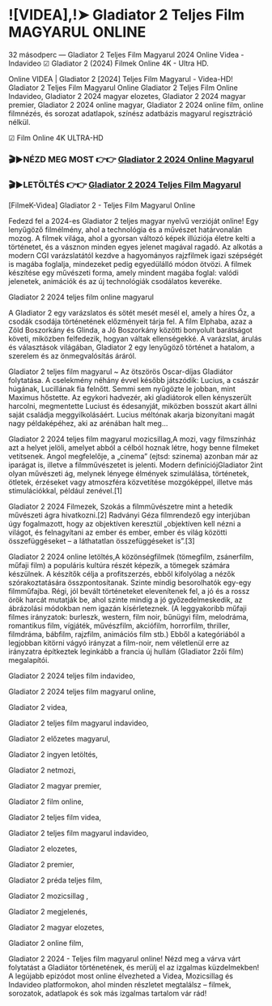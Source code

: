 # ![VIDEA],!➤ Gladiator 2 Teljes Film MAGYARUL ONLINE
32 másodperc — Gladiator 2 Teljes Film Magyarul 2024 Online Videa - Indavideo ☑ Gladiator 2 (2024) Filmek Online 4K - Ultra HD.

Online VIDEA | Gladiator 2 [2024] Teljes Film Magyarul - Videa-HD! Gladiator 2 Teljes Film Magyarul Online Gladiator 2 Teljes Film Online Indavideo, Gladiator 2 2024 magyar elozetes, Gladiator 2 2024 magyar premier, Gladiator 2 2024 online magyar, Gladiator 2 2024 online film, online filmnézés, és sorozat adatlapok, színész adatbázis magyarul regisztráció nélkül.

☑ Film Online 4K ULTRA-HD

### 🎬▶NÉZD MEG MOST 👉👉 [Gladiator 2 2024 Online Magyarul](https://is.gd/plpIfy)

### 🎬▶LETÖLTÉS 👉👉 [Gladiator 2 2024 Teljes Film Magyarul](https://is.gd/plpIfy)

[FilmeK-Videa] Gladiator 2 - Teljes Film Magyarul Online

Fedezd fel a 2024-es Gladiator 2 teljes magyar nyelvű verzióját online! Egy lenyűgöző filmélmény, ahol a technológia és a művészet határvonalán mozog. A filmek világa, ahol a gyorsan változó képek illúziója életre kelti a történetet, és a vásznon minden egyes jelenet magával ragadó. Az alkotás a modern CGI varázslatától kezdve a hagyományos rajzfilmek igazi szépségét is magába foglalja, mindezeket pedig egyedülálló módon ötvözi. A filmek készítése egy művészeti forma, amely mindent magába foglal: valódi jelenetek, animációk és az új technológiák csodálatos keveréke.

Gladiator 2 2024 teljes film online magyarul

A Gladiator 2 egy varázslatos és sötét mesét mesél el, amely a híres Óz, a csodák csodája történetének előzményeit tárja fel. A film Elphaba, azaz a Zöld Boszorkány és Glinda, a Jó Boszorkány közötti bonyolult barátságot követi, miközben felfedezik, hogyan váltak ellenségekké. A varázslat, árulás és választások világában, Gladiator 2 egy lenyűgöző történet a hatalom, a szerelem és az önmegvalósítás áráról.

Gladiator 2 teljes film magyarul ~ Az ötszörös Oscar-díjas Gladiátor folytatása. A cselekmény néhány évvel később játszódik: Lucius, a császár húgának, Lucillának fia felnőtt. Semmi sem nyűgözte le jobban, mint Maximus hőstette. Az egykori hadvezér, aki gladiátorok ellen kényszerült harcolni, megmentette Luciust és édesanyját, miközben bosszút akart állni saját családja meggyilkolásáért. Lucius méltónak akarja bizonyítani magát nagy példaképéhez, aki az arénában halt meg...

Gladiator 2 2024 teljes film magyarul mozicsillag,A mozi, vagy filmszínház azt a helyet jelöli, amelyet abból a célból hoznak létre, hogy benne filmeket vetítsenek. Angol megfelelője, a „cinema” (ejtsd: szinema) azonban már az iparágat is, illetve a filmművészetet is jelenti. Modern definíciójGladiator 2int olyan művészeti ág, melynek lényege élmények szimulálása, történetek, ötletek, érzéseket vagy atmoszféra közvetítése mozgóképpel, illetve más stimulációkkal, például zenével.[1]

Gladiator 2 2024 Filmezek, Szokás a filmművészetre mint a hetedik művészeti ágra hivatkozni.[2] Radványi Géza filmrendező egy interjúban úgy fogalmazott, hogy az objektíven keresztül „objektíven kell nézni a világot, és felnagyítani az ember és ember, ember és világ közötti összefüggéseket – a láthatatlan összefüggéseket is”.[3]

Gladiator 2 2024 online letöltés,A közönségfilmek (tömegfilm, zsánerfilm, műfaji film) a populáris kultúra részét képezik, a tömegek számára készülnek. A készítők célja a profitszerzés, ebből kifolyólag a nézők szórakoztatására összpontosítanak. Szinte mindig besorolhatók egy-egy filmműfajba. Régi, jól bevált történeteket elevenítenek fel, a jó és a rossz örök harcát mutatják be, ahol szinte mindig a jó győzedelmeskedik, az ábrázolási módokban nem igazán kísérleteznek. (A leggyakoribb műfaji filmes irányzatok: burleszk, western, film noir, bűnügyi film, melodráma, romantikus film, vígjáték, művészfilm, akciófilm, horrorfilm, thriller, filmdráma, bábfilm, rajzfilm, animációs film stb.) Ebből a kategóriából a legjobban kitörni vágyó irányzat a film-noir, nem véletlenül erre az irányzatra építkeztek leginkább a francia új hullám (Gladiator 2zői film) megalapítói.

Gladiator 2 2024 teljes film indavideo,

Gladiator 2 2024 teljes film magyarul online,

Gladiator 2 videa,

Gladiator 2 teljes film magyarul indavideo,

Gladiator 2 előzetes magyarul,

Gladiator 2 ingyen letöltés,

Gladiator 2 netmozi,

Gladiator 2 magyar premier,

Gladiator 2 film online,

Gladiator 2 teljes film videa,

Gladiator 2 teljes film magyarul indavideo,

Gladiator 2 elozetes,

Gladiator 2 premier,

Gladiator 2 préda teljes film,

Gladiator 2 mozicsillag ,

Gladiator 2 megjelenés,

Gladiator 2 magyar elozetes,

Gladiator 2 online film,

Gladiator 2 2024 - Teljes film magyarul online! Nézd meg a várva várt folytatást a Gladiátor történetének, és merülj el az izgalmas küzdelmekben! A legújabb epizódot most online élvezheted a Videa, Mozicsillag és Indavideo platformokon, ahol minden részletet megtalálsz – filmek, sorozatok, adatlapok és sok más izgalmas tartalom vár rád!
